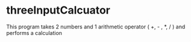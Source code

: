 # threeInputCalcuator
This program takes 2 numbers and 1 arithmetic operator ( +, - , *, / ) and performs a calculation 
